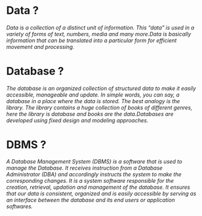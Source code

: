 # Data ?

###### Data is a collection of a distinct unit of information. This “data” is used in a variety of forms of text, numbers, media and many more.Data is basically information that can be translated into a particular form for efficient movement and processing.

# Database ?

###### The database is an organized collection of structured data to make it easily accessible, manageable and update. In simple words, you can say, a database in a place where the data is stored. The best analogy is the library. The library contains a huge collection of books of different genres, here the library is database and books are the data.Databases are developed using fixed design and modeling approaches.

# DBMS ?

###### A Database Management System (DBMS) is a software that is used to manage the Database. It receives instruction from a Database Administrator (DBA) and accordingly instructs the system to make the corresponding changes. It is a system software responsible for the creation, retrieval, updation and management of the database. It ensures that our data is consistent, organized and is easily accessible by serving as an interface between the database and its end users or application softwares.
